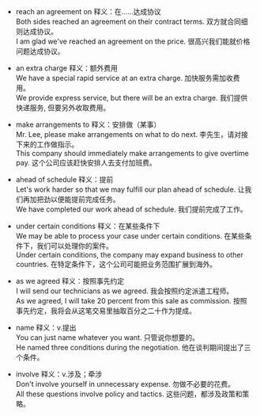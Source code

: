 * reach an agreement on  释义：在……达成协议  
Both sides reached an agreement on their contract terms. 双方就合同细则达成协议。  
I am glad we've reached an agreement on the price. 很高兴我们能就价格问题达成协议。  

* an extra charge 释义：额外费用  
We have a special rapid service at an extra charge. 加快服务需加收费用。  
We provide express service, but there will be an extra charge. 我们提供快递服务, 但要另外收取费用。  

* make arrangements to 释义：安排做（某事）  
Mr. Lee, please make arrangements on what to do next. 李先生，请对接下来的工作做指示。  
This company should immediately make arrangements to give overtime pay. 这个公司应该赶快安排人去支付加班费。  

* ahead of schedule 释义：提前  
Let's work harder so that we may fulfill our plan ahead of schedule. 让我们再加把劲以便能提前完成任务。  
We have completed our work ahead of schedule. 我们提前完成了工作。  

* under certain conditions 释义：在某些条件下  
We may be able to process your case under certain conditions. 在某些条件下，我们可以处理你的案件。  
Under certain conditions, the company may expand business to other countries. 在特定条件下，这个公司可能把业务范围扩展到海外。  

* as we agreed 释义：按照事先约定  
I will send our technicians as we agreed. 我会按照约定派遣工程师。  
As we agreed, I will take 20 percent from this sale as commission. 按照事先约定，我将会从这笔交易里抽取百分之二十作为提成。  

* name 释义：v.提出  
You can just name whatever you want. 只管说你想要的。  
He named three conditions during the negotiation. 他在谈判期间提出了三个条件。  

* involve 释义：v.涉及；牵涉  
Don't involve yourself in unnecessary expense. 勿做不必要的花费。  
All these questions involve policy and tactics. 这些问题，都涉及政策和策略。
